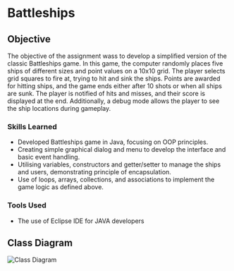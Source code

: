 # Battleships

## Objective
The objective of the assignment wass to develop a simplified version of the classic Battleships game. In this game, the computer randomly places five ships of different sizes and point values on a 10x10 grid. The player selects grid squares to fire at, trying to hit and sink the ships. Points are awarded for hitting ships, and the game ends either after 10 shots or when all ships are sunk. The player is notified of hits and misses, and their score is displayed at the end. Additionally, a debug mode allows the player to see the ship locations during gameplay.

### Skills Learned

-  Developed Battleships game in Java, focusing on OOP principles.
-  Creating simple graphical dialog and menu to develop the interface and basic event handling.
-  Utilising variables, constructors and getter/setter to manage the ships and users, demonstrating principle of encapsulation.
-  Use of loops, arrays, collections, and associations to implement the game logic as defined above.

### Tools Used

- The use of Eclipse IDE for JAVA developers

## Class Diagram

![Class Diagram](https://github.com/user-attachments/assets/b56b527d-ea5a-4dd9-86a2-5822ec2a35e1)
